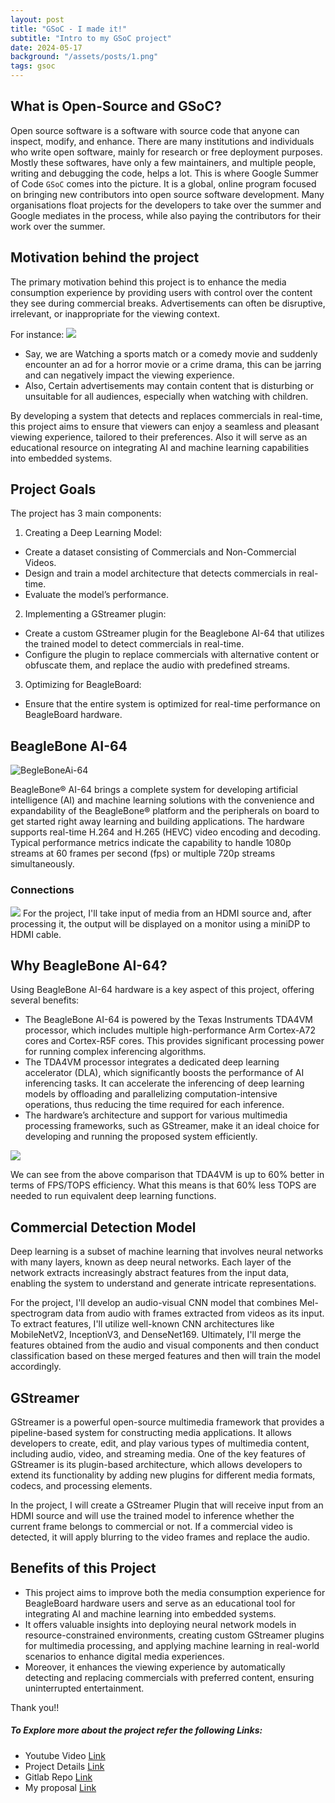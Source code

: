```yaml
---
layout: post
title: "GSoC - I made it!"
subtitle: "Intro to my GSoC project"
date: 2024-05-17
background: "/assets/posts/1.png"
tags: gsoc
---
```


## What is Open-Source and GSoC?

Open source software is a software with source code that anyone can inspect, modify, and enhance. There are many institutions and individuals who write open software, mainly for research or free deployment purposes. Mostly these softwares, have only a few maintainers, and multiple people, writing and debugging the code, helps a lot. This is where Google Summer of Code `GSoC` comes into the picture. It is a global, online program focused on bringing new contributors into open source software development. Many organisations float projects for the developers to take over the summer and Google mediates in the process, while also paying the contributors for their work over the summer.

## Motivation behind the project

The primary motivation behind this project is to enhance the media consumption experience by providing users with control over the content they see during commercial breaks. Advertisements can often be disruptive, irrelevant, or inappropriate for the viewing context.

For instance:
![](../assets/scary.png)

- Say, we are Watching a sports match or a comedy movie and suddenly encounter an ad for a horror movie or a crime drama, this can be jarring and can negatively impact the viewing experience.
- Also, Certain advertisements may contain content that is disturbing or unsuitable for all audiences, especially when watching with children.

By developing a system that detects and replaces commercials in real-time, this project aims to ensure that viewers can enjoy a seamless and pleasant viewing experience, tailored to their preferences. Also it will serve as an educational resource on integrating AI and machine learning capabilities into embedded systems.

## Project Goals

The project has 3 main components:

1. Creating a Deep Learning Model:

- Create a dataset consisting of Commercials and Non-Commercial Videos.
- Design and train a model architecture that detects commercials in real-time.
- Evaluate the model’s performance.

2. Implementing a GStreamer plugin:

- Create a custom GStreamer plugin for the Beaglebone AI-64 that utilizes the trained model to detect commercials in real-time.
- Configure the plugin to replace commercials with alternative content or obfuscate them, and replace the audio with predefined streams.

3. Optimizing for BeagleBoard:

- Ensure that the entire system is optimized for real-time performance on BeagleBoard hardware.

## BeagleBone AI-64

![BegleBoneAi-64](../assets/BegleBoneAi-64.png)

BeagleBone® AI-64 brings a complete system for developing artificial intelligence (AI) and machine learning solutions with the convenience and expandability of the BeagleBone® platform and the peripherals on board to get started right away learning and building applications. The hardware supports real-time H.264 and H.265 (HEVC) video encoding and decoding. Typical performance metrics indicate the capability to handle 1080p streams at 60 frames per second (fps) or multiple 720p streams simultaneously.

### Connections

![](../assets/BBAi64_Connections.png)
For the project, I'll take input of media from an HDMI source and, after processing it, the output will be displayed on a monitor using a miniDP to HDMI cable.

## Why BeagleBone AI-64?

Using BeagleBone AI-64 hardware is a key aspect of this project, offering several benefits:

- The BeagleBone AI-64 is powered by the Texas Instruments TDA4VM processor, which includes multiple high-performance Arm Cortex-A72 cores and Cortex-R5F cores. This provides significant processing power for running complex inferencing algorithms.
- The TDA4VM processor integrates a dedicated deep learning accelerator (DLA), which significantly boosts the performance of AI inferencing tasks. It can accelerate the inferencing of deep learning models by offloading and parallelizing computation-intensive operations, thus reducing the time required for each inference.
- The hardware’s architecture and support for various multimedia processing frameworks, such as GStreamer, make it an ideal choice for developing and running the proposed system efficiently.

![](../assets/Comparison.png)

We can see from the above comparison that TDA4VM is up to 60% better in terms of FPS/TOPS efficiency. What this means is that 60% less TOPS are needed to run equivalent deep learning functions.

## Commercial Detection Model

Deep learning is a subset of machine learning that involves neural networks with many layers, known as deep neural networks. Each layer of the network extracts increasingly abstract features from the input data, enabling the system to understand and generate intricate representations.

For the project, I'll develop an audio-visual CNN model that combines Mel-spectrogram data from audio with frames extracted from videos as its input. To extract features, I'll utilize well-known CNN architectures like MobileNetV2, InceptionV3, and DenseNet169. Ultimately, I'll merge the features obtained from the audio and visual components and then conduct classification based on these merged features and then will train the model accordingly.

## GStreamer

GStreamer is a powerful open-source multimedia framework that provides a pipeline-based system for constructing media applications. It allows developers to create, edit, and play various types of multimedia content, including audio, video, and streaming media. One of the key features of GStreamer is its plugin-based architecture, which allows developers to extend its functionality by adding new plugins for different media formats, codecs, and processing elements.

In the project, I will create a GStreamer Plugin that will receive input from an HDMI source and will use the trained model to inference whether the current frame belongs to commercial or not. If a commercial video is detected, it will apply blurring to the video frames and replace the audio.

## Benefits of this Project

- This project aims to improve both the media consumption experience for BeagleBoard hardware users and serve as an educational tool for integrating AI and machine learning into embedded systems.
- It offers valuable insights into deploying neural network models in resource-constrained environments, creating custom GStreamer plugins for multimedia processing, and applying machine learning in real-world scenarios to enhance digital media experiences.
- Moreover, it enhances the viewing experience by automatically detecting and replacing commercials with preferred content, ensuring uninterrupted entertainment.

Thank you!!

##### To Explore more about the project refer the following Links:

- Youtube Video [Link](https://www.youtube.com/watch?v=Kagg8JycOfo)
- Project Details [Link](https://forum.beagleboard.org/t/enhanced-media-experience-with-ai-powered-commercial-detection-and-replacement/37358)
- Gitlab Repo [Link](https://openbeagle.org/aryan_nanda/gsoc_2024-enhanced_media_experience_with_ai-powered_commercial_detection_and_replacement)
- My proposal [Link](https://gsoc.beagleboard.io/proposals/commercial_detection_and_replacement.html)
